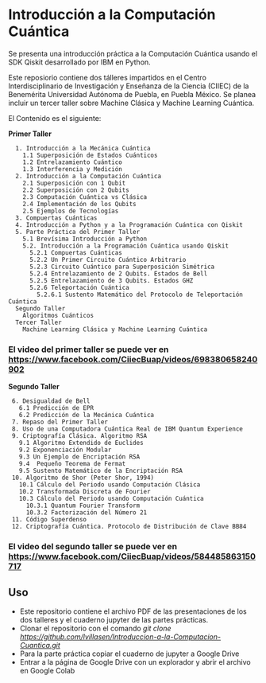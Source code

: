 # Introducción a la Computación Cuántica
Se presenta una introducción práctica a la Computación Cuántica usando el SDK Qiskit desarrollado por IBM en Python. 

Este reposiorio contiene dos tálleres impartidos en el Centro Interdisciplinario de Investigación y Enseñanza de la Ciencia (CIIEC) de la Benemérita Universidad Autónoma de Puebla, en Puebla México. Se planea incluir un tercer taller sobre Machine Clásica y Machine Learning Cuántica.

El Contenido es el siguiente:

**Primer Taller**
```                       
  1. Introducción a la Mecánica Cuántica
    1.1 Superposición de Estados Cuánticos
    1.2 Entrelazamiento Cuántico
    1.3 Interferencia y Medición
  2. Introducción a la Computación Cuántica
    2.1 Superposición con 1 Qubit
    2.2 Superposición con 2 Qubits
    2.3 Computación Cuántica vs Clásica
    2.4 Implementación de los Qubits
    2.5 Ejemplos de Tecnologías
  3. Compuertas Cuánticas
  4. Introducción a Python y a la Programación Cuántica con Qiskit
  5. Parte Práctica del Primer Taller
    5.1 Brevísima Introducción a Python
    5.2. Introducción a la Programación Cuántica usando Qiskit
      5.2.1 Compuertas Cuánticas
      5.2.2 Un Primer Circuito Cuántico Arbitrario
      5.2.3 Circuito Cuántico para Superposición Simétrica
      5.2.4 Entrelazamiento de 2 Qubits. Estados de Bell
      5.2.5 Entrelazamiento de 3 Qubits. Estados GHZ
      5.2.6 Teleportación Cuántica
        5.2.6.1 Sustento Matemático del Protocolo de Teleportación Cuántica
  Segundo Taller
    Algoritmos Cuánticos
  Tercer Taller
    Machine Learning Clásica y Machine Learning Cuántica
```  
### El video del primer taller se puede ver en https://www.facebook.com/CiiecBuap/videos/698380658240902
 
**Segundo Taller**
 ```  
  6. Desigualdad de Bell
    6.1 Predicción de EPR
    6.2 Predicción de la Mecánica Cuántica
  7. Repaso del Primer Taller
  8. Uso de una Computadora Cuántica Real de IBM Quantum Experience
  9. Criptografía Clásica. Algoritmo RSA
    9.1 Algoritmo Extendido de Euclides
    9.2 Exponenciación Modular
    9.3 Un Ejemplo de Encriptación RSA
    9.4  Pequeño Teorema de Fermat
    9.5 Sustento Matemático de la Encriptación RSA
  10. Algoritmo de Shor (Peter Shor, 1994)
    10.1 Cálculo del Periodo usando Computación Clásica
    10.2 Transformada Discreta de Fourier
    10.3 Cálculo del Periodo usando Computación Cuántica
      10.3.1 Quantum Fourier Transform
      10.3.2 Factorización del Número 21
  11. Código Superdenso
  12. Criptografía Cuántica. Protocolo de Distribución de Clave BB84
```   
### El video del segundo taller se puede ver en https://www.facebook.com/CiiecBuap/videos/584485863150717

## Uso
- Este repositorio contiene el archivo PDF de las presentaciones de los dos talleres y el cuaderno jupyter de las partes prácticas.
- Clonar el repositorio con el comando *git clone https://github.com/lvillasen/Introduccion-a-la-Computacion-Cuantica.git*
- Para la parte práctica copiar el cuaderno de jupyter a Google Drive
- Entrar a la página de Google Drive con un explorador y abrir el archivo en Google Colab
